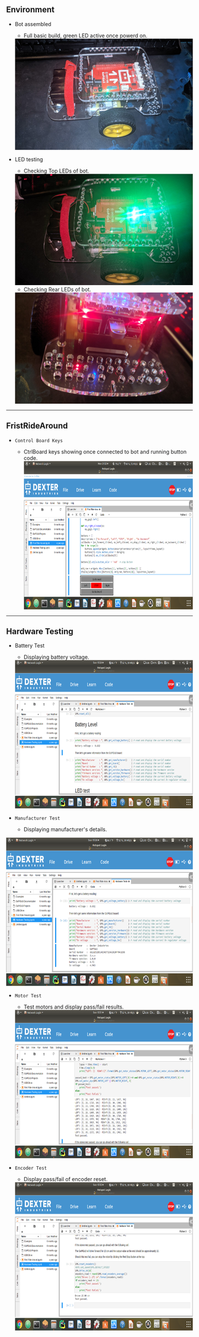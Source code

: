  ## Environment 
 
 * Bot assembled
 
   - Full basic build, green LED active once powerd on.
   <img src="https://github.com/GWoodz/CSC-4120-6120-INTRODUCTION-TO-ROBOTICS/blob/master/ModuleOne/Photos/PowerLightOn.jpg" width="500" height="300">
   
   
 * LED testing
 
   - Checking Top LEDs of bot. 
   <img src="https://github.com/GWoodz/CSC-4120-6120-INTRODUCTION-TO-ROBOTICS/blob/master/ModuleOne/Photos/TopLED.jpg" width="500" height="300">
   
   - Checking Rear LEDs of bot. 
   <img src="https://github.com/GWoodz/CSC-4120-6120-INTRODUCTION-TO-ROBOTICS/blob/master/ModuleOne/Photos/RearLED.jpg" width="500" height="300">


---


## FristRideAround

  * `Control Board Keys`
  
    - CtrlBoard keys showing once connected to bot and running button code. <img src="https://github.com/GWoodz/CSC-4120-6120-INTRODUCTION-TO-ROBOTICS/blob/master/ModuleOne/Photos/Exercise3ControlKeys.png" width="800" height="400">
    
---


## Hardware Testing

 * Battery Test
 
   - Displaying battery voltage.
   <img src="https://github.com/GWoodz/CSC-4120-6120-INTRODUCTION-TO-ROBOTICS/blob/master/ModuleOne/Photos/BatteryLevel.png" width="800" height="400">
   
   
 * `Manufacturer Test`
 
   - Displaying manufacturer's details.
  <img src="https://github.com/GWoodz/CSC-4120-6120-INTRODUCTION-TO-ROBOTICS/blob/master/ModuleOne/Photos/HardwareInfoCheck.png" width="800" height="400">
 
 
 
 * `Motor Test`
 
    - Test motors and display pass/fail results. 
    <img src="https://github.com/GWoodz/CSC-4120-6120-INTRODUCTION-TO-ROBOTICS/blob/master/ModuleOne/Photos/HardwareTest.png" width="800" height="400">
 
 
 
 * `Encoder Test`
 
   - Display pass/fail of encoder reset.
   <img src="https://github.com/GWoodz/CSC-4120-6120-INTRODUCTION-TO-ROBOTICS/blob/master/ModuleOne/Photos/DriveTest.png" width="800" height="400">
